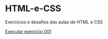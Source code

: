 # HTML-e-CSS
Exercícios e desafios das aulas de HTML e CSS

<a href="https://pmie23.github.io/HTML-e-CSS/Ex001/index.html">Executar exercício 001</a> 